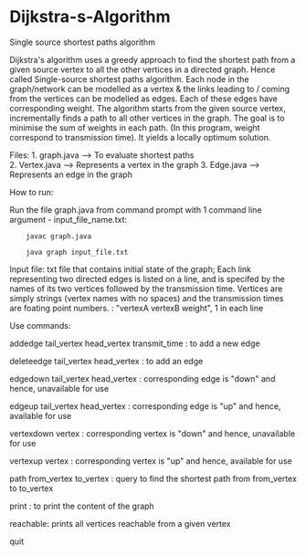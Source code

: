 # Dijkstra-s-Algorithm
Single source shortest paths algorithm

Dijkstra's algorithm uses a greedy approach to find the shortest path from a given source vertex to all the other vertices in a directed graph. 
Hence called Single-source shortest paths algorithm.
Each node in the graph/network can be modelled as a vertex & the links leading to / coming from the vertices can be modelled as edges.
Each of these edges have corresponding weight. 
The algorithm starts from the given source vertex, incrementally finds a path to all other vertices in the graph. The goal is to minimise 
the sum of weights in each path. (In this program, weight correspond to transmission time). It yields a locally optimum solution. 

Files:
	1. graph.java --> To evaluate shortest paths	
	2. Vertex.java --> Represents a vertex in the graph	
	3. Edge.java --> Represents an edge in the graph	

How to run:

Run the file graph.java from command prompt with 1 command line argument - input_file_name.txt:
		
		javac graph.java
		
		java graph input_file.txt

Input file: txt file that contains initial state of the graph; Each link representing two directed edges is listed on a line, and is specifed by the names of its two vertices followed by the transmission time. Vertices are simply strings (vertex names with no spaces) and the transmission times are foating point numbers. 
: "vertexA vertexB weight", 1 in each line 

Use commands:

addedge tail_vertex head_vertex transmit_time : to add a new edge

deleteedge tail_vertex head_vertex : to add an edge 

edgedown tail_vertex head_vertex : corresponding edge is "down" and hence, unavailable for use

edgeup tail_vertex head_vertex : corresponding edge is "up" and hence, available for use
  
vertexdown vertex : corresponding vertex is "down" and hence, unavailable for use
 
vertexup vertex : corresponding vertex is "up" and hence, available for use
  
path from_vertex to_vertex : query to find the shortest path from from_vertex to to_vertex
  
print : to print the content of the graph 
  
reachable: prints all vertices reachable from a given vertex
  
quit
  
